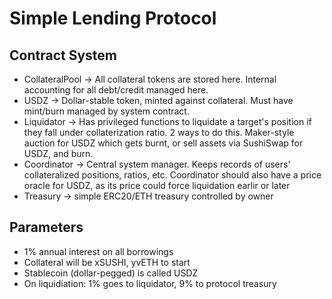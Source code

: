 # Simple Lending Protocol

## Contract System

- CollateralPool -> All collateral tokens are stored here. Internal accounting for all debt/credit managed here.
- USDZ -> Dollar-stable token, minted against collateral. Must have mint/burn managed by system contract. 
- Liquidator -> Has privileged functions to liquidate a target's position if they fall under collaterization ratio. 2 ways to do this. Maker-style auction for USDZ which gets burnt, or sell assets via SushiSwap for USDZ, and burn.
- Coordinator -> Central system manager. Keeps records of users' collateralized positions, ratios, etc. Coordinator should also have a price oracle for USDZ, as its price could force liquidation earlir or later
- Treasury -> simple ERC20/ETH treasury controlled by owner
 
## Parameters

- 1% annual interest on all borrowings
- Collateral will be xSUSHI, yvETH to start
- Stablecoin (dollar-pegged) is called USDZ
- On liquidiation: 1% goes to liquidator, 9% to protocol treasury
